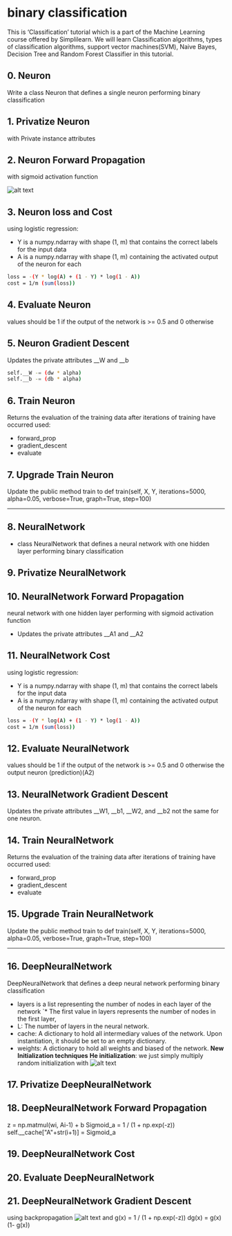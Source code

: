  # binary classification
This is ‘Classification’ tutorial which is a part of the Machine Learning course offered by Simplilearn. We will learn Classification algorithms, types of classification algorithms, support vector machines(SVM), Naive Bayes, Decision Tree and Random Forest Classifier in this tutorial.

## 0. Neuron 
Write a class Neuron that defines a single neuron performing binary classification

## 1. Privatize Neuron
with Private instance attributes

## 2. Neuron Forward Propagation
with sigmoid activation function
 
![alt text](https://www.gstatic.com/education/formulas2/-1/en/sigmoid_function.svg)

## 3. Neuron loss and  Cost
using logistic regression:
* Y is a numpy.ndarray with shape (1, m) that contains the correct labels for the input data
* A is a numpy.ndarray with shape (1, m) containing the activated output of the neuron for each
```sh
loss = -(Y * log(A) + (1 - Y) * log(1 - A))
cost = 1/m (sum(loss))
```
## 4. Evaluate Neuron 
values should be 1 if the output of the network is >= 0.5 and 0 otherwise
## 5. Neuron Gradient Descent
Updates the private attributes __W and __b
```sh
self.__W -= (dw * alpha)
self.__b -= (db * alpha)
```
## 6. Train Neuron

Returns the evaluation of the training data after
iterations of training have occurred
used:
* forward_prop
* gradient_descent
* evaluate

## 7. Upgrade Train Neuron
Update the public method train to def train(self, X, Y, iterations=5000, alpha=0.05, verbose=True, graph=True, step=100)

-------------------------------------------------------------------------------------
## 8. NeuralNetwork 
* class NeuralNetwork that defines a neural network with one hidden layer performing binary classification
## 9. Privatize NeuralNetwork
## 10. NeuralNetwork Forward Propagation
neural network with one hidden layer performing
with sigmoid activation function
* Updates the private attributes __A1 and __A2
## 11. NeuralNetwork Cost
using logistic regression:
* Y is a numpy.ndarray with shape (1, m) that contains the correct labels for the input data
* A is a numpy.ndarray with shape (1, m) containing the activated output of the neuron for each
```sh
loss = -(Y * log(A) + (1 - Y) * log(1 - A))
cost = 1/m (sum(loss))
```
## 12. Evaluate NeuralNetwork
values should be 1 if the output of the network is >= 0.5 and 0 otherwise
the output neuron (prediction)(A2)
## 13. NeuralNetwork Gradient Descent
Updates the private attributes __W1, __b1, __W2, and __b2
not the same for one neuron.
## 14. Train NeuralNetwork 
Returns the evaluation of the training data after
iterations of training have occurred
used:
* forward_prop
* gradient_descent
* evaluate
## 15. Upgrade Train NeuralNetwork
Update the public method train to def train(self, X, Y, iterations=5000, alpha=0.05, verbose=True, graph=True, step=100)

------------------------------------------------------------------------------------
## 16. DeepNeuralNetwork
DeepNeuralNetwork that defines a deep neural network performing binary classification
* layers is a list representing the number of nodes in each layer of the network
 `* The first value in layers represents the number of nodes in the first layer,
* L: The number of layers in the neural network.
* cache: A dictionary to hold all intermediary values of the network. Upon instantiation, it should be set to an empty dictionary.
* weights: A dictionary to hold all weights and biased of the network. 
__New Initialization techniques__
__He initialization__: we just simply multiply random initialization with
![alt text](https://miro.medium.com/max/700/1*zxD6Nr6TyAb8JEG6oXAjkg.png)
## 17. Privatize DeepNeuralNetwork
## 18. DeepNeuralNetwork Forward Propagation
z = np.matmul(wi, Ai-1) + b
Sigmoid_a = 1 / (1 + np.exp(-z))
self.__cache["A"+str(i+1)] = Sigmoid_a
## 19. DeepNeuralNetwork Cost
## 20. Evaluate DeepNeuralNetwork 
## 21. DeepNeuralNetwork Gradient Descent
using backpropagation
![alt text](https://miro.medium.com/max/500/0*ETudkFMzVEMsUrVD.png)
and g(x) = 1 / (1 + np.exp(-z))
dg(x) = g(x)(1- g(x))